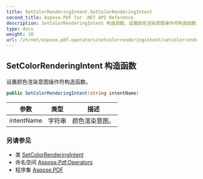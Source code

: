 ```yaml
---
title: SetColorRenderingIntent.SetColorRenderingIntent
second_title: Aspose.PDF for .NET API Reference
description: SetColorRenderingIntent 构造函数。设置颜色渲染意图操作符构造函数
type: docs
weight: 10
url: /zh/net/aspose.pdf.operators/setcolorrenderingintent/setcolorrenderingintent/
---
```

## SetColorRenderingIntent 构造函数

设置颜色渲染意图操作符构造函数。

```csharp
public SetColorRenderingIntent(string intentName)
```

| 参数 | 类型 | 描述 |
| --- | --- | --- |
| intentName | 字符串 | 颜色渲染意图。 |

### 另请参见

* 类 [SetColorRenderingIntent](../)
* 命名空间 [Aspose.Pdf.Operators](../../../aspose.pdf.operators/)
* 程序集 [Aspose.PDF](../../../)